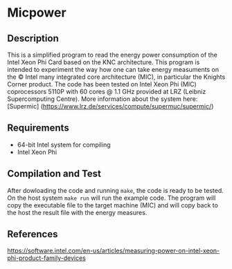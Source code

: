 # Micpower
## Description
This is a simplified program to read the energy power consumption of the Intel Xeon Phi Card based on the KNC architecture.
This program is intended to experiment the way how one can take energy measuments on the © Intel many integrated core architecture (MIC), in particular the Knights Corner product.
The code has been tested on Intel Xeon Phi (MIC) coprocessors 5110P with 60 cores @ 1.1 GHz provided
at LRZ (Leibniz Supercomputing Centre). More information about the system here: [Supermic] (https://www.lrz.de/services/compute/supermuc/supermic/)

## Requirements
- 64-bit Intel system for compiling
- Intel Xeon Phi 

## Compilation and Test
After dowloading the code and running `make`, the code is ready to be tested.
On the host system `make run` will run the example code.
The program will copy the executable file to the target machine (MIC) and will copy back
to the host the result file with the energy measures.

## References
https://software.intel.com/en-us/articles/measuring-power-on-intel-xeon-phi-product-family-devices
